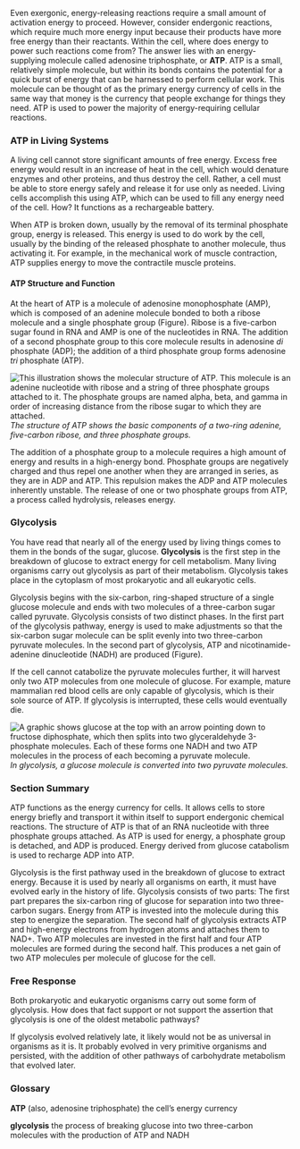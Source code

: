 Even exergonic, energy-releasing reactions require a small amount of activation energy to proceed. However, consider endergonic reactions, which require much more energy input because their products have more free energy than their reactants. Within the cell, where does energy to power such reactions come from? The answer lies with an energy-supplying molecule called adenosine triphosphate, or **ATP**. ATP is a small, relatively simple molecule, but within its bonds contains the potential for a quick burst of energy that can be harnessed to perform cellular work. This molecule can be thought of as the primary energy currency of cells in the same way that money is the currency that people exchange for things they need. ATP is used to power the majority of energy-requiring cellular reactions.

### ATP in Living Systems

A living cell cannot store significant amounts of free energy. Excess free energy would result in an increase of heat in the cell, which would denature enzymes and other proteins, and thus destroy the cell. Rather, a cell must be able to store energy safely and release it for use only as needed. Living cells accomplish this using ATP, which can be used to fill any energy need of the cell. How? It functions as a rechargeable battery.

When ATP is broken down, usually by the removal of its terminal phosphate group, energy is released. This energy is used to do work by the cell, usually by the binding of the released phosphate to another molecule, thus activating it. For example, in the mechanical work of muscle contraction, ATP supplies energy to move the contractile muscle proteins.

#### ATP Structure and Function

At the heart of ATP is a molecule of adenosine monophosphate (AMP), which is composed of an adenine molecule bonded to both a ribose molecule and a single phosphate group (Figure). Ribose is a five-carbon sugar found in RNA and AMP is one of the nucleotides in RNA. The addition of a second phosphate group to this core molecule results in adenosine _di_ phosphate (ADP); the addition of a third phosphate group forms adenosine _tri_ phosphate (ATP).

![This illustration shows the molecular structure of ATP. This molecule is an adenine nucleotide with ribose and a string of three phosphate groups attached to it. The phosphate groups are named alpha, beta, and gamma in order of increasing distance from the ribose sugar to which they are attached.][1] _The structure of ATP shows the basic components of a two-ring adenine, five-carbon ribose, and three phosphate groups._

The addition of a phosphate group to a molecule requires a high amount of energy and results in a high-energy bond. Phosphate groups are negatively charged and thus repel one another when they are arranged in series, as they are in ADP and ATP. This repulsion makes the ADP and ATP molecules inherently unstable. The release of one or two phosphate groups from ATP, a process called hydrolysis, releases energy.

### Glycolysis

You have read that nearly all of the energy used by living things comes to them in the bonds of the sugar, glucose. **Glycolysis** is the first step in the breakdown of glucose to extract energy for cell metabolism. Many living organisms carry out glycolysis as part of their metabolism. Glycolysis takes place in the cytoplasm of most prokaryotic and all eukaryotic cells.

Glycolysis begins with the six-carbon, ring-shaped structure of a single glucose molecule and ends with two molecules of a three-carbon sugar called pyruvate. Glycolysis consists of two distinct phases. In the first part of the glycolysis pathway, energy is used to make adjustments so that the six-carbon sugar molecule can be split evenly into two three-carbon pyruvate molecules. In the second part of glycolysis, ATP and nicotinamide-adenine dinucleotide (NADH) are produced (Figure).

If the cell cannot catabolize the pyruvate molecules further, it will harvest only two ATP molecules from one molecule of glucose. For example, mature mammalian red blood cells are only capable of glycolysis, which is their sole source of ATP. If glycolysis is interrupted, these cells would eventually die.

![A graphic shows glucose at the top with an arrow pointing down to fructose diphosphate, which then splits into two glyceraldehyde 3-phosphate molecules. Each of these forms one NADH and two ATP molecules in the process of each becoming a pyruvate molecule.][2] _In glycolysis, a glucose molecule is converted into two pyruvate molecules._

### Section Summary

ATP functions as the energy currency for cells. It allows cells to store energy briefly and transport it within itself to support endergonic chemical reactions. The structure of ATP is that of an RNA nucleotide with three phosphate groups attached. As ATP is used for energy, a phosphate group is detached, and ADP is produced. Energy derived from glucose catabolism is used to recharge ADP into ATP.

Glycolysis is the first pathway used in the breakdown of glucose to extract energy. Because it is used by nearly all organisms on earth, it must have evolved early in the history of life. Glycolysis consists of two parts: The first part prepares the six-carbon ring of glucose for separation into two three-carbon sugars. Energy from ATP is invested into the molecule during this step to energize the separation. The second half of glycolysis extracts ATP and high-energy electrons from hydrogen atoms and attaches them to NAD+. Two ATP molecules are invested in the first half and four ATP molecules are formed during the second half. This produces a net gain of two ATP molecules per molecule of glucose for the cell.

### Free Response

Both prokaryotic and eukaryotic organisms carry out some form of glycolysis. How does that fact support or not support the assertion that glycolysis is one of the oldest metabolic pathways?

If glycolysis evolved relatively late, it likely would not be as universal in organisms as it is. It probably evolved in very primitive organisms and persisted, with the addition of other pathways of carbohydrate metabolism that evolved later.

### Glossary

**ATP** (also, adenosine triphosphate) the cell’s energy currency

**glycolysis** the process of breaking glucose into two three-carbon molecules with the production of ATP and NADH

   [1]: https://cnx.org/resources/46ce31b4928cc6a9d108abef64e5f7d77d36ec04/Figure_04_02_01.jpg
   [2]: https://cnx.org/resources/20abe48ad463ab7b120a27a2ad706a7c98bb1e53/Figure_04_02_02.jpg


